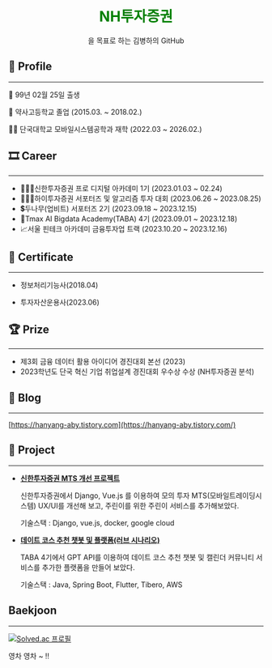 

<div align="center">
<h1><font color="green">NH투자증권</font></h1>을 목표로 하는 김병하의 GitHub
</div>
  
## 👦 Profile

---

👶  99년 02월 25일 출생

🏫  약사고등학교 졸업 (2015.03. ~ 2018.02.)

👨‍🎓  단국대학교 모바일시스템공학과 재학 (2022.03 ~ 2026.02.)


## 🎞 Career

---
- 👨🏻‍💻신한투자증권 프로 디지털 아카데미 1기 (2023.01.03 ~ 02.24)
- 👨🏻‍🎓하이투자증권 서포터즈 및 알고리즘 투자 대회 (2023.06.26 ~ 2023.08.25)
- 💲두나무(업비트) 서포터즈 2기 (2023.09.18 ~ 2023.12.15)
- 🦁Tmax AI Bigdata Academy(TABA) 4기 (2023.09.01 ~ 2023.12.18)
- 📈서울 핀테크 아카데미 금융투자업 트랙 (2023.10.20 ~ 2023.12.16)


## **📑 Certificate**

---

- 정보처리기능사(2018.04)

- 투자자산운용사(2023.06)

## 🏆 Prize

---

- 제3회 금융 데이터 활용 아이디어 경진대회 본선 (2023)
- 2023학년도 단국 혁신 기업 취업설계 경진대회 우수상 수상 (NH투자증권 분석)


## 📝 Blog

---

[https://hanyang-aby.tistory.com](https://hanyang-aby.tistory.com/)


## **🎁 Project**

---
    
- **[ 신한투자증권 MTS 개선 프로젝트 ](https://github.com/HaByeong/shinhan-alpha)**
    
    신한투자증권에서 Django, Vue.js 를 이용하여 모의 투자 MTS(모바일트레이딩시스템) UX/UI를 개선해 보고, 주린이를 위한 주린이 서비스를 추가해보았다.
    
    기술스택 : Django, vue.js, docker, google cloud

- **[ 데이트 코스 추천 챗봇 및 플랫폼(러브 시나리오) ](https://github.com/orgs/TABA4-2/repositories)**

    TABA 4기에서 GPT API를 이용하여 데이트 코스 추천 챗봇 및 캘린더 커뮤니티 서비스를 추가한 플랫폼을 만들어 보았다.

    기술스택 : Java, Spring Boot, Flutter, Tibero, AWS


## **Baekjoon**

---
    
[![Solved.ac 프로필](http://mazassumnida.wtf/api/v2/generate_badge?boj=jhschris8080)](https://solved.ac/jhschris8080)

영차 영차 ~ !!
</div>


